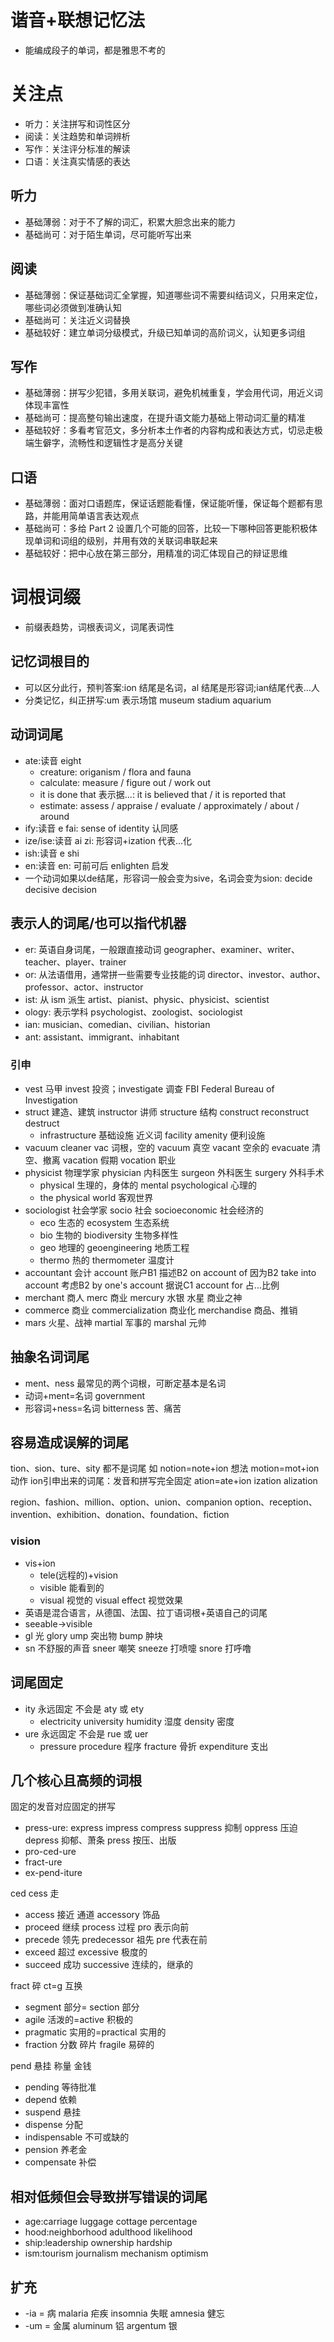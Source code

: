 # 谐音+联想记忆法

* 能编成段子的单词，都是雅思不考的

# 关注点

* 听力：关注拼写和词性区分
* 阅读：关注趋势和单词辨析
* 写作：关注评分标准的解读
* 口语：关注真实情感的表达

## 听力

* 基础薄弱：对于不了解的词汇，积累大胆念出来的能力
* 基础尚可：对于陌生单词，尽可能听写出来

## 阅读

* 基础薄弱：保证基础词汇全掌握，知道哪些词不需要纠结词义，只用来定位，哪些词必须做到准确认知
* 基础尚可：关注近义词替换
* 基础较好：建立单词分级模式，升级已知单词的高阶词义，认知更多词组

## 写作

* 基础薄弱：拼写少犯错，多用关联词，避免机械重复，学会用代词，用近义词体现丰富性
* 基础尚可：提高整句输出速度，在提升语文能力基础上带动词汇量的精准
* 基础较好：多看考官范文，多分析本土作者的内容构成和表达方式，切忌走极端生僻字，流畅性和逻辑性才是高分关键

## 口语

* 基础薄弱：面对口语题库，保证话题能看懂，保证能听懂，保证每个题都有思路，并能用简单语言表达观点
* 基础尚可：多给 Part 2 设置几个可能的回答，比较一下哪种回答更能积极体现单词和词组的级别，并用有效的关联词串联起来
* 基础较好：把中心放在第三部分，用精准的词汇体现自己的辩证思维

# 词根词缀

* 前缀表趋势，词根表词义，词尾表词性

## 记忆词根目的

* 可以区分此行，预判答案:ion 结尾是名词，al 结尾是形容词;ian结尾代表...人
* 分类记忆，纠正拼写:um 表示场馆 museum stadium aquarium

## 动词词尾

* ate:读音 eight
    * creature: origanism / flora and fauna
    * calculate: measure / figure out / work out
    * it is done that 表示据...: it is believed that / it is reported that
    * estimate: assess / appraise / evaluate / approximately / about / around    
* ify:读音 e fai: sense of identity 认同感
* ize/ise:读音 ai zi: 形容词+ization 代表...化
* ish:读音 e shi
* en:读音 en: 可前可后 enlighten 启发
* 一个动词如果以de结尾，形容词一般会变为sive，名词会变为sion: decide decisive decision

## 表示人的词尾/也可以指代机器

* er: 英语自身词尾，一般跟直接动词 geographer、examiner、writer、teacher、player、trainer
* or: 从法语借用，通常拼一些需要专业技能的词 director、investor、author、professor、actor、instructor
* ist: 从 ism 派生 artist、pianist、physic、physicist、scientist
* ology: 表示学科 psychologist、zoologist、sociologist
* ian: musician、comedian、civilian、historian
* ant: assistant、immigrant、inhabitant

### 引申

* vest 马甲 invest 投资；investigate 调查 FBI Federal Bureau of Investigation
* struct 建造、建筑 instructor 讲师 structure 结构 construct reconstruct destruct 
    * infrastructure 基础设施 近义词 facility amenity 便利设施
* vacuum cleaner vac 词根，空的 vacuum 真空 vacant 空余的 evacuate 清空、撤离 vacation 假期 vocation 职业
* physicist 物理学家 physician 内科医生   surgeon 外科医生 surgery 外科手术
    * physical 生理的，身体的 mental psychological 心理的
    * the physical world 客观世界
* sociologist 社会学家   socio 社会 socioeconomic 社会经济的
    * eco 生态的 ecosystem 生态系统
    * bio 生物的  biodiversity 生物多样性
    * geo 地理的  geoengineering 地质工程
    * thermo 热的 thermometer 温度计
* accountant 会计 account 账户B1 描述B2 on account of 因为B2 take into account 考虑B2 by one's account 据说C1 account for 占...比例
* merchant 商人 merc 商业 mercury 水银 水星 商业之神
* commerce 商业 commercialization 商业化  merchandise 商品、推销
* mars 火星、战神 martial 军事的 marshal 元帅 

## 抽象名词词尾

* ment、ness 最常见的两个词根，可断定基本是名词
* 动词+ment=名词  government
* 形容词+ness=名词    bitterness 苦、痛苦

## 容易造成误解的词尾

tion、sion、ture、sity 都不是词尾
如  notion=note+ion 想法
    motion=mot+ion 动作
ion引申出来的词尾：发音和拼写完全固定
ation=ate+ion
ization
alization

region、fashion、million、option、union、companion
option、reception、invention、exhibition、donation、foundation、fiction

### vision
* vis+ion
    * tele(远程的)+vision
    * visible 能看到的
    * visual 视觉的   visual effect 视觉效果
* 英语是混合语言，从德国、法国、拉丁语词根+英语自己的词尾 
* seeable->visible
* gl 光 glory     ump 突出物 bump 肿块    
* sn 不舒服的声音  sneer 嘲笑 sneeze 打喷嚏   snore 打呼噜

## 词尾固定

* ity 永远固定 不会是 aty 或 ety
    * electricity university  humidity 湿度   density 密度
* ure 永远固定 不会是 rue 或 uer
    * pressure procedure 程序 fracture 骨折 expenditure 支出

## 几个核心且高频的词根

固定的发音对应固定的拼写

* press-ure: express impress compress suppress 抑制 oppress 压迫 depress 抑郁、萧条	press 按压、出版
* pro-ced-ure
* fract-ure
* ex-pend-iture

ced cess 走

* access 接近 通道    accessory 饰品
* proceed 继续        process 过程 	pro 表示向前
* precede 领先        predecessor 祖先 	pre 代表在前
* exceed 超过         excessive 极度的
* succeed 成功         successive 连续的，继承的

fract 碎	ct=g 互换

* segment 部分= section 部分
* agile 活泼的=active 积极的
* pragmatic 实用的=practical 实用的
* fraction 分数 碎片 fragile 易碎的

pend 悬挂 称量 金钱

* pending 等待批准
* depend 依赖
* suspend 悬挂
* dispense 分配
* indispensable 不可或缺的
* pension 养老金
* compensate 补偿

## 相对低频但会导致拼写错误的词尾

* age:carriage luggage cottage percentage
* hood:neighborhood adulthood likelihood
* ship:leadership ownership hardship
* ism:tourism journalism mechanism optimism

## 扩充

* -ia = 病 malaria 疟疾 insomnia 失眠 amnesia 健忘
* -um = 金属 aluminum 铝 argentum 银 
